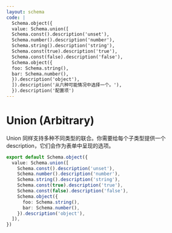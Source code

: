 ```yaml
---
layout: schema
code: |
  Schema.object({
  value: Schema.union([
  Schema.const().description('unset'),
  Schema.number().description('number'),
  Schema.string().description('string'),
  Schema.const(true).description('true'),
  Schema.const(false).description('false'),
  Schema.object({
  foo: Schema.string(),
  bar: Schema.number(),
  }).description('object'),
  ]).description('从六种可能情况中选择一个。'),
  }).description('配置项')
---
```


# Union (Arbitrary)

Union 同样支持多种不同类型的联合。你需要给每个子类型提供一个 description，它们会作为表单中呈现的选项。

```ts
export default Schema.object({
  value: Schema.union([
    Schema.const().description('unset'),
    Schema.number().description('number'),
    Schema.string().description('string'),
    Schema.const(true).description('true'),
    Schema.const(false).description('false'),
    Schema.object({
      foo: Schema.string(),
      bar: Schema.number(),
    }).description('object'),
  ]),
})
```
